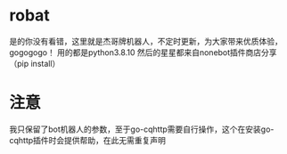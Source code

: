 # robat
是的你没有看错，这里就是杰哥牌机器人，不定时更新，为大家带来优质体验，gogogogo！
用的都是python3.8.10
然后的星星都来自nonebot插件商店分享（pip install）
# 注意
我只保留了bot机器人的参数，至于go-cqhttp需要自行操作，这个在安装go-cqhttp插件时会提供帮助，在此无需重复声明
